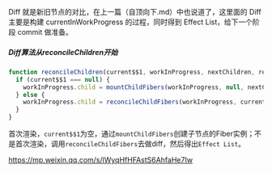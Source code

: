 Diff 就是新旧节点的对比，在上一篇（自顶向下.md）中也说道了，这里面的 Diff 主要是构建 currentInWorkProgress 的过程，同时得到 Effect List，给下一个阶段 commit 做准备。



##### Diff算法从reconcileChildren开始

```js
function reconcileChildren(current$$1, workInProgress, nextChildren, renderExpirationTime) {
  if (current$$1 === null) {
    workInProgress.child = mountChildFibers(workInProgress, null, nextChildren, renderExpirationTime);
  } else {
    workInProgress.child = reconcileChildFibers(workInProgress, current$$1.child, nextChildren, renderExpirationTime);
  }
}
```

首次渲染，`current$$1`为空，通过`mountChildFibers`创建子节点的Fiber实例；不是首次渲染，调用`reconcileChildFibers`去做diff，然后得出`Effect List`。



https://mp.weixin.qq.com/s/lWyqHfHFAstS6AhfaHe7Iw

